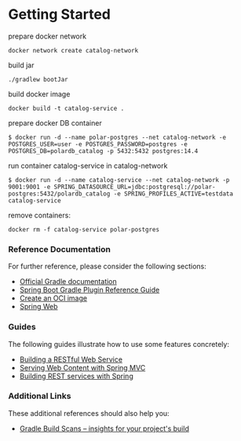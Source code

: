 # Getting Started

prepare docker network
```shell
docker network create catalog-network
```

build jar
```shell
./gradlew bootJar
```
build docker image
```shell
docker build -t catalog-service .
```
prepare docker DB container
```shell
$ docker run -d --name polar-postgres --net catalog-network -e POSTGRES_USER=user -e POSTGRES_PASSWORD=postgres -e POSTGRES_DB=polardb_catalog -p 5432:5432 postgres:14.4
```
run container catalog-service in catalog-network
```shell
$ docker run -d --name catalog-service --net catalog-network -p 9001:9001 -e SPRING_DATASOURCE_URL=jdbc:postgresql://polar-postgres:5432/polardb_catalog -e SPRING_PROFILES_ACTIVE=testdata catalog-service
```
remove containers:
```shell
docker rm -f catalog-service polar-postgres
```



### Reference Documentation

For further reference, please consider the following sections:

* [Official Gradle documentation](https://docs.gradle.org)
* [Spring Boot Gradle Plugin Reference Guide](https://docs.spring.io/spring-boot/docs/3.0.0/gradle-plugin/reference/html/)
* [Create an OCI image](https://docs.spring.io/spring-boot/docs/3.0.0/gradle-plugin/reference/html/#build-image)
* [Spring Web](https://docs.spring.io/spring-boot/docs/3.0.0/reference/htmlsingle/#web)

### Guides

The following guides illustrate how to use some features concretely:

* [Building a RESTful Web Service](https://spring.io/guides/gs/rest-service/)
* [Serving Web Content with Spring MVC](https://spring.io/guides/gs/serving-web-content/)
* [Building REST services with Spring](https://spring.io/guides/tutorials/rest/)

### Additional Links

These additional references should also help you:

* [Gradle Build Scans – insights for your project's build](https://scans.gradle.com#gradle)

